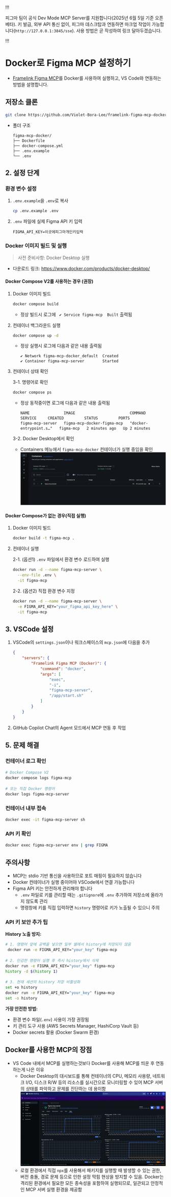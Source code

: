 !!!

피그마 팀이 공식 Dev Mode MCP Server를 지원합니다(2025년 6월 5일 기준 오픈베타). 
키 발급, 외부 API 통신 없이, 피그마 데스크탑과 연동하면 마크업 작업이 가능합니다(`http://127.0.0.1:3845/sse`).
사용 방법은 곧 작성하여 링크 달아두겠습니다.

!!!

# Docker로 Figma MCP 설정하기

- [Framelink Figma MCP](https://github.com/GLips/Figma-Context-MCP)를 Docker를 사용하여 실행하고, VS Code와 연동하는 방법을 설명합니다.

## 저장소 클론

```bash
git clone https://github.com/Violet-Bora-Lee/framelink-figma-mcp-docker.git
```

- 폴더 구조

  ```plaintext
  figma-mcp-docker/
  ├── Dockerfile
  ├── docker-compose.yml
  ├── .env.example
  └── .env
  ```

## 2. 설정 단계

### 환경 변수 설정

1. `.env.example`을 `.env`로 복사

    ```bash
    cp .env.example .env
    ```

2. `.env` 파일에 실제 Figma API 키 입력

    ```plaintext
    FIGMA_API_KEY=이곳에피그마개인키입력
    ```

### Docker 이미지 빌드 및 실행

> 사전 준비사항: Docker Desktop 실행

   - 다운로드 링크: https://www.docker.com/products/docker-desktop/

#### Docker Compose V2를 사용하는 경우 (권장)

1. Docker 이미지 빌드

    ```bash
    docker compose build
    ```

      - 정상 빌드시 로그에 ` ✔ Service figma-mcp  Built` 출력됨

2. 컨테이너 백그라운드 실행

    ```bash
    docker compose up -d
    ```

      - 정상 실행시 로그에 다음과 같은 내용 출력됨

        ```plaintext
        ✔ Network figma-mcp-docker_default  Created 
        ✔ Container figma-mcp-server        Started
        ```  

1. 컨테이너 상태 확인

    3-1. 명령어로 확인

    ```bash
    docker compose ps
    ```

    - 정상 동작중이면 로그에 다음과 같은 내용 출력됨

      ```plaintext
      NAME               IMAGE                        COMMAND                   SERVICE     CREATED         STATUS         PORTS
      figma-mcp-server   figma-mcp-docker-figma-mcp   "docker-entrypoint.s…"   figma-mcp   2 minutes ago   Up 2 minutes   
      ```

    3-2. Docker Desktop에서 확인

    - Containers 메뉴에서 `figma-mcp-docker` 컨테이너가 실행 중임을 확인
        ![Container_Running](figma-mcp-docker-container-running.png)

#### Docker Compose가 없는 경우(직접 실행)

1. Docker 이미지 빌드

    ```bash
    docker build -t figma-mcp .
    ```

2. 컨테이너 실행

    2-1. (옵션1) `.env` 파일에서 환경 변수 로드하여 실행

    ```bash
    docker run -d --name figma-mcp-server \
      --env-file .env \
      -it figma-mcp
    ```

    2-2. (옵션2) 직접 환경 변수 지정

    ```bash
    docker run -d --name figma-mcp-server \
      -e FIGMA_API_KEY="your_figma_api_key_here" \
      -it figma-mcp
    ```

## 3. VSCode 설정

1. VSCode의 `settings.json`이나 워크스페이스의 `mcp.json`에 다음을 추가

    ```json
    {
        "servers": {
            "Framelink Figma MCP (Docker)": {
                "command": "docker",
                "args": [
                    "exec",
                    "-i",
                    "figma-mcp-server",
                    "/app/start.sh"
                ]
            }
        }
    }
    ```

2. GitHub Copilot Chat의 Agent 모드에서 MCP 연동 후 작업

## 5. 문제 해결

### 컨테이너 로그 확인

```bash
# Docker Compose V2
docker compose logs figma-mcp

# 또는 직접 Docker 명령어
docker logs figma-mcp-server
```

### 컨테이너 내부 접속

```bash
docker exec -it figma-mcp-server sh
```

### API 키 확인

```bash
docker exec figma-mcp-server env | grep FIGMA
```

## 주의사항

- MCP는 stdio 기반 통신을 사용하므로 포트 매핑이 필요하지 않습니다
- Docker 컨테이너가 실행 중이어야 VSCode에서 연결 가능합니다
- Figma API 키는 안전하게 관리해야 합니다
  - `.env` 파일로 키를 관리할 때는 `.gitignore`에 `.env` 추가하여 저장소에 올라가지 않도록 관리
  - 명령창에 키를 직접 입력하면 `history` 명령어로 키가 노출될 수 있으니 주의

### API 키 보안 추가 팁

**History 노출 방지:**

```bash
# 1. 명령어 앞에 공백을 넣으면 일부 쉘에서 history에 저장되지 않음
 docker run -e FIGMA_API_KEY="your_key" figma-mcp

# 2. 민감한 명령어 실행 후 즉시 history에서 삭제
docker run -e FIGMA_API_KEY="your_key" figma-mcp
history -d $(history 1)

# 3. 현재 세션의 history 저장 비활성화
set +o history
docker run -e FIGMA_API_KEY="your_key" figma-mcp
set -o history
```

**가장 안전한 방법:**

- 환경 변수 파일(`.env`) 사용이 가장 권장됨
- 키 관리 도구 사용 (AWS Secrets Manager, HashiCorp Vault 등)
- Docker secrets 활용 (Docker Swarm 환경)

## Docker를 사용한 MCP의 장점

- VS Code 내에서 MCP를 실행하는것보다 Docker를 사용해 MCP를 띄운 후 연동하는게 나은 이유
  - Docker Desktop의 대시보드를 통해 컨테이너의 CPU, 메모리 사용량, 네트워크 I/O, 디스크 R/W 등의 리소스를 실시간으로 모니터링할 수 있어 MCP 서버의 상태를 파악하고 문제를 진단하는 데 용이함
    ![Container_Stats_Capture](image.png)
  - 로컬 환경에서 직접 `npx`를 사용해서 패키지를 실행할 때 발생할 수 있는 권한, 버전 충돌, 경로 문제 등으로 인한 설정 막힘 현상을 방지할 수 있음. Docker는 격리된 환경에서 필요한 모든 종속성을 포함하여 실행되므로, 일관되고 안정적인 MCP 서버 실행 환경을 제공함
